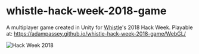# whistle-hack-week-2018-game

A multiplayer game created in Unity for [Whistle](https://whistle.com)'s 2018 Hack Week. Playable at: https://adampassey.github.io/whistle-hack-week-2018-game/WebGL/

![Hack Week 2018](https://github.com/adampassey/whistle-hack-week-2018-game/blob/master/hack-week-2018.gif?raw=true)
